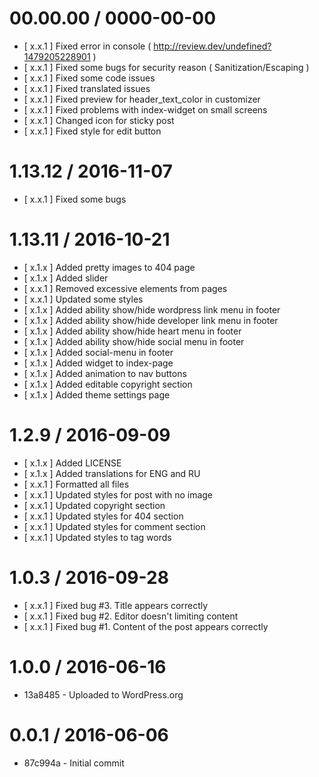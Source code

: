 00.00.00 / 0000-00-00
==================

* [ x.x.1 ] Fixed error in console ( http://review.dev/undefined?1479205228901 )
* [ x.x.1 ] Fixed some bugs for security reason ( Sanitization/Escaping )
* [ x.x.1 ] Fixed some code issues
* [ x.x.1 ] Fixed translated issues
* [ x.x.1 ] Fixed preview for header_text_color in customizer
* [ x.x.1 ] Fixed problems with index-widget on small screens
* [ x.x.1 ] Changed icon for sticky post
* [ x.x.1 ] Fixed style for edit button


1.13.12 / 2016-11-07
==================

* [ x.x.1 ] Fixed some bugs


1.13.11 / 2016-10-21
==================

* [ x.1.x ] Added pretty images to 404 page
* [ x.1.x ] Added slider
* [ x.x.1 ] Removed excessive elements from pages
* [ x.x.1 ] Updated some styles
* [ x.1.x ] Added ability show/hide wordpress link menu in footer
* [ x.1.x ] Added ability show/hide developer link menu in footer
* [ x.1.x ] Added ability show/hide heart menu in footer
* [ x.1.x ] Added ability show/hide social menu in footer
* [ x.1.x ] Added social-menu in footer
* [ x.1.x ] Added widget to index-page
* [ x.1.x ] Added animation to nav buttons
* [ x.1.x ] Added editable copyright section
* [ x.1.x ] Added theme settings page


1.2.9 / 2016-09-09
==================

* [ x.1.x ] Added LICENSE
* [ x.1.x ] Added translations for ENG and RU
* [ x.x.1 ] Formatted all files
* [ x.x.1 ] Updated styles for post with no image
* [ x.x.1 ] Updated copyright section
* [ x.x.1 ] Updated styles for 404 section
* [ x.x.1 ] Updated styles for comment section
* [ x.x.1 ] Updated styles to tag words


1.0.3 / 2016-09-28
==================

* [ x.x.1 ] Fixed bug #3. Title appears correctly
* [ x.x.1 ] Fixed bug #2. Editor doesn't limiting content
* [ x.x.1 ] Fixed bug #1. Content of the post appears correctly


1.0.0 / 2016-06-16
==================

* 13a8485 - Uploaded to WordPress.org


0.0.1 / 2016-06-06
==================

* 87c994a - Initial commit
